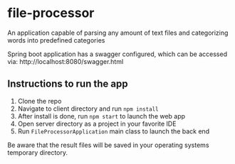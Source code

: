 # file-processor
An application capable of parsing any amount of text files and categorizing words into predefined categories

Spring boot application has a swagger configured, which can be accessed via:
http://localhost:8080/swagger.html

## Instructions to run the app
1. Clone the repo
2. Navigate to client directory and run `npm install`
3. After install is done, run `npm start` to launch the web app
4. Open server directory as a project in your favorite IDE
5. Run `FileProcessorApplication` main class to launch the back end

Be aware that the result files will be saved in your operating systems temporary directory.
